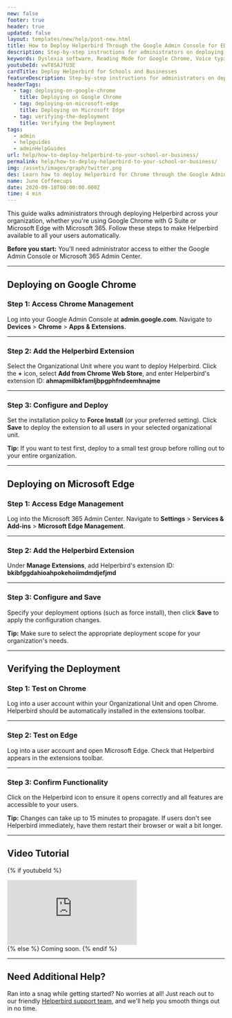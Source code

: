 ```yaml
---
new: false
footer: true
header: true
updated: false
layout: templates/new/help/post-new.html
title: How to Deploy Helperbird Through the Google Admin Console for EDU Accounts
description: Step-by-step instructions for administrators on deploying the Helperbird extension across Google Chrome and Microsoft Edge for your school or organization.
keywords: Dyslexia software, Reading Mode for Google Chrome, Voice typing for chrome, Text to speech for chrome, text reader, Immersive Reader, dyslexia fonts, accessibility software, dyslexia software, Helperbird for Edge, Helperbird for Firefox, Helperbird for Chrome, Opendyslexic for Chrome, OpenDyslexic, Google Admin Console, Microsoft 365
youtubeId: vwT8SAJfU3E
cardTitle: Deploy Helperbird for Schools and Businesses
featureDescription: Step-by-step instructions for administrators on deploying the Helperbird extension across Google Chrome and Microsoft Edge for your school or organization.
headerTags:
  - tag: deploying-on-google-chrome
    title: Deploying on Google Chrome
  - tag: deploying-on-microsoft-edge
    title: Deploying on Microsoft Edge
  - tag: verifying-the-deployment
    title: Verifying the Deployment
tags:
  - admin
  - helpguides
  - adminHelpGuides
url: help/how-to-deploy-helperbird-to-your-school-or-business/
permalink: help/how-to-deploy-helperbird-to-your-school-or-business/
img: /assets/images/graph/twitter.png
des: Learn how to deploy Helperbird for Chrome through the Google Admin Console for EDU accounts
name: June Coffeecups
date: 2020-09-18T00:00:00.000Z
time: 4 min
---
```


This guide walks administrators through deploying Helperbird across your organization, whether you're using Google Chrome with G Suite or Microsoft Edge with Microsoft 365. Follow these steps to make Helperbird available to all your users automatically.

**Before you start:** You'll need administrator access to either the Google Admin Console or Microsoft 365 Admin Center.

---

## Deploying on Google Chrome

### Step 1: Access Chrome Management

Log into your Google Admin Console at **admin.google.com**. Navigate to **Devices** > **Chrome** > **Apps & Extensions**.

---

### Step 2: Add the Helperbird Extension

Select the Organizational Unit where you want to deploy Helperbird. Click the **+** icon, select **Add from Chrome Web Store**, and enter Helperbird's extension ID: **ahmapmilbkfamljbpgphfndeemhnajme**

---

### Step 3: Configure and Deploy

Set the installation policy to **Force Install** (or your preferred setting). Click **Save** to deploy the extension to all users in your selected organizational unit.

**Tip:** If you want to test first, deploy to a small test group before rolling out to your entire organization.

---

## Deploying on Microsoft Edge

### Step 1: Access Edge Management

Log into the Microsoft 365 Admin Center. Navigate to **Settings** > **Services & Add-ins** > **Microsoft Edge Management**.

---

### Step 2: Add the Helperbird Extension

Under **Manage Extensions**, add Helperbird's extension ID: **bkibfggdahioahpokehoiimdmdjefjmd**

---

### Step 3: Configure and Save

Specify your deployment options (such as force install), then click **Save** to apply the configuration changes.

**Tip:** Make sure to select the appropriate deployment scope for your organization's needs.

---

## Verifying the Deployment

### Step 1: Test on Chrome

Log into a user account within your Organizational Unit and open Chrome. Helperbird should be automatically installed in the extensions toolbar.

---

### Step 2: Test on Edge

Log into a user account and open Microsoft Edge. Check that Helperbird appears in the extensions toolbar.

---

### Step 3: Confirm Functionality

Click on the Helperbird icon to ensure it opens correctly and all features are accessible to your users.

**Tip:** Changes can take up to 15 minutes to propagate. If users don't see Helperbird immediately, have them restart their browser or wait a bit longer.

---

## Video Tutorial

{% if youtubeId %}
<div class="aspect-w-16 aspect-h-9 mt-12 mb-12">
<iframe id="videos" src="https://www.youtube-nocookie.com/embed/{{youtubeId}}" title="YouTube video player" frameborder="0" allow="accelerometer; autoplay; clipboard-write; encrypted-media; gyroscope; picture-in-picture; web-share" allowfullscreen></iframe>
</div>
{% else %}
Coming soon.
{% endif %}

---

## Need Additional Help?

Ran into a snag while getting started? No worries at all! Just reach out to our friendly [Helperbird support team](/support/), and we'll help you smooth things out in no time.